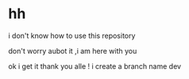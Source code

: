 # hh
i don't know how to use this repository

don't worry aubot it ,i am here with you


ok i get it thank you alle !
i create a branch name dev
